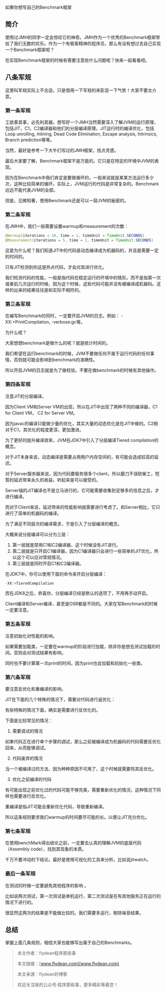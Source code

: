 如果你想写自己的Benchmark框架

## 简介

使用过JMH的同学一定会惊叹它的神奇。JMH作为一个优秀的Benchmark框架带给了我们无数的欢乐。作为一个有极客精神的程序员，那么有没有想过去自己实现一个Benchmark框架呢？

在实现Benchmark框架的时候有需要注意些什么问题呢？快来一起看看吧。

## 八条军规

这里叫军规实际上不合适，只是借用一下军规的来彰显一下气势！大家不要太介意。

### 第一条军规

工欲善其事，必先利其器。想写好一个JMH当然需要深入了解JVM的运行原理，包括JIT，C1，C2编译器和他们的分层编译原理，JIT运行时的编译优化，包括Loop unrolling, Inlining, Dead Code Elimination,
Escape analysis, Intrinsics, Branch prediction等等。

当然，最好是参考一下大牛们写过的JMH框架，找点灵感。

最后大家要了解，Benchmark框架不是万能的。它只是在特定的环境中JVM的表现。

因为在Benchmark中我们肯定是要做循环的，一般来说就是某某方法运行多少次，这种比较简单的循环。实际上，JVM运行的代码是非常复杂的。Benchmark远远不能代表JVM的全部。

但是，见微知著，使用Benchmark还是可以一窥JVM的秘密的。

### 第二条军规

在JMH中，我们一般需要设置warmup和measurement的次数：

~~~java
@Warmup(iterations = 10, time = 1, timeUnit = TimeUnit.SECONDS)
@Measurement(iterations = 5, time = 1, timeUnit = TimeUnit.SECONDS)
~~~

这是为什么呢？我们知道JIT中的代码是动态编译成为机器码的，并且是需要一定的时间的。

只有JIT检测到你这是热点代码，才会对其进行优化。

我们检测代码的性能，一般是指代码在稳定运行的环境中的情形。而不是指第一次或者前几次运行的时候，因为这个时候，这些代码可能并没有被编译成机器码。这样的出来的结果往往是和实际不相符的。

### 第三条军规

在编写Benchmark的同时，一定要开启JVM的日志。例如： -XX:+PrintCompilation, -verbose:gc等。

为什么呢？

大家想想benchmark是做什么的呢？就是统计时间的。

我们希望在运行benchmark的时候，JVM不要做任何不属于运行代码的任何事情，否则就可能会影响到benchmark的准确性。

所以开启JVM的日志就是为了做校验。不要在做benchmark的时候有其他操作。

### 第四条军规

注意JIT的分层编译。

因为Client VM和Server VM的出现，所以在JIT中出现了两种不同的编译器，C1 for Client VM， C2 for Server VM。

因为javac的编译只能做少量的优化，其实大量的动态优化是在JIT中做的。C2相对于C1，其优化的程度更深，更加激进。

为了更好的提升编译效率，JVM在JDK7中引入了分层编译Tiered compilation的概念。

对于JIT本身来说，动态编译是需要占用用户内存空间的，有可能会造成较高的延迟。

对于Server服务器来说，因为代码要服务很多个client，所以磨刀不误砍柴工，短暂的延迟带来永久的收益，听起来是可以接受的。

Server端的JIT编译也不是立马进行的，它可能需要收集到足够多的信息之后，才进行编译。

而对于Client来说，延迟带来的性能影响就需要进行考虑了。和Server相比，它只进行了简单的机器码的编译。

为了满足不同层次的编译需求，于是引入了分层编译的概念。

大概来说分层编译可以分为三层：

1. 第一层就是禁用C1和C2编译器，这个时候没有JIT进行。
2. 第二层就是只开启C1编译器，因为C1编译器只会进行一些简单的JIT优化，所以这个可以应对常规情况。
3. 第三层就是同时开启C1和C2编译器。

在JDK7中，你可以使用下面的命令来开启分层编译：

~~~java
-XX:+TieredCompilation
~~~

而在JDK8之后，恭喜你，分层编译已经是默认的选项了，不用再手动开启。

Client编译和Server编译，甚至是OSR都是不同的。大家在写Benchmark的时候一定要注意。

### 第五条军规

注意初始化对性能的影响。

如果需要加载类，一定要在warmup的阶段进行加载，除非你是想去测试加载的时间。否则会对测试结果有影响。

同时也不要计算第一次print的时间，因为print也会加载和初始化一些类。

### 第六条军规

要注意反优化和重编译的影响。

JIT在下面的几个特殊的情况下，需要对代码进行返优化：

有些特殊的情况下面，确实是需要进行反优化的。

下面是比较常见的情况：

1. 需要调试的情况

如果代码正在进行单个步骤的调试，那么之前被编译成为机器码的代码需要反优化回来，从而能够调试。

2. 代码废弃的情况

当一个被编译过的方法，因为种种原因不可用了，这个时候就需要将其反优化。

3. 优化之前编译的代码

有可能出现之前优化过的代码可能不够完美，需要重新优化的情况，这种情况下同样也需要进行反优化。

重编译是指JIT可能会重新优化代码，导致重新编译。

所以这条规则要求我们warmup的时间要尽可能的长。以便让JIT充分优化。

### 第七条军规

在使用benchMark得出结论之前，一定要去认真的理解JVM的底层代码（Assembly code），找到其现象的本质。

千万不要冲动的下结论。最好是使用可视化的工具来分析。比如说jitwatch。

### 最后一条军规

在测试的时候一定要避免其他程序的影响 。

比如说两次测试，第一次测试是单机运行，第二次测试是在有其他服务正在运行的情况下进行的。

很显然这两次的结果是不能做比较的。我们需要多运行，剔除噪音结果。

## 总结

掌握上面几条规则，相信大家也能够写出属于自己的Benchmarks。

> 本文作者：flydean程序那些事
> 
> 本文链接：[www.flydean.com](www.flydean.com)
> 
> 本文来源：flydean的博客
> 
> 欢迎关注我的公众号:程序那些事，更多精彩等着您！









